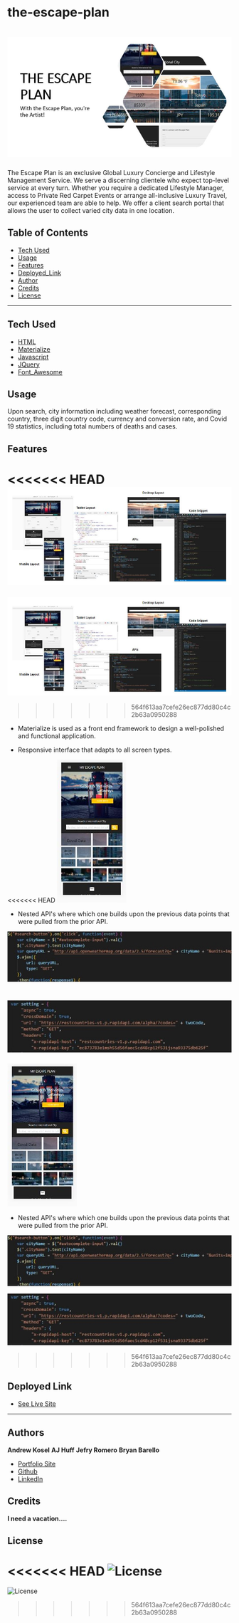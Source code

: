 # the-escape-plan

![Escape](assets/Escape.JPG)
=======

The Escape Plan is an exclusive Global Luxury Concierge and Lifestyle Management Service. We serve a discerning clientele who expect top-level service at every turn. Whether you require a dedicated Lifestyle Manager, access to Private Red Carpet Events or arrange all-inclusive Luxury Travel, our experienced team are able to help. We offer a client search portal that allows the user to collect varied city data in one location. 


## Table of Contents

* [Tech Used](#tech_used)
* [Usage](#usage)
* [Features](#features)
* [Deployed_Link](#deployed_link)
* [Author](#author)
* [Credits](#credits)
* [License](#license)

----

## Tech Used

* [HTML](https://developer.mozilla.org/en-US/docs/Web/HTML)
* [Materialize](https://materializecss.com/)
* [Javascript](https://developer.mozilla.org/en-US/docs/Web/JavaScript)
* [JQuery](https://jquery.com/)
* [Font_Awesome](https://fontawesome.com/)

## Usage
 
Upon search, city information including weather forecast, corresponding country, three digit country code, currency and conversion rate, and Covid 19 statistics, including total numbers of deaths and cases.

## Features

<<<<<<< HEAD
![Escape1](assets/Escape1.JPG)
=======
![Escape1](https://github.com/ajhuff7/the-escape-plan/blob/master/assets/Escape1.JPG)
>>>>>>> 564f613aa7cefe26ec877dd80c4c2b63a0950288

- Materialize is used as a front end framework to design a well-polished and functional application. 

- Responsive interface that adapts to all screen types.

<<<<<<< HEAD
![Responsive](assets/Responsive.JPG)

- Nested API's where which one builds upon the previous data points that were pulled from the prior API.

![api1](assets/api1.JPG)

![api2](assets/api2.JPG)
=======
![Responsive](https://github.com/ajhuff7/the-escape-plan/blob/master/assets/Responsive.JPG)

- Nested API's where which one builds upon the previous data points that were pulled from the prior API.

![api1](https://github.com/ajhuff7/the-escape-plan/blob/master/assets/api1.JPG)

![api2](https://github.com/ajhuff7/the-escape-plan/blob/master/assets/api2.JPG)
>>>>>>> 564f613aa7cefe26ec877dd80c4c2b63a0950288


## Deployed Link

* [See Live Site](https://ajhuff7.github.io/the-escape-plan/)

---

## Authors

**Andrew Kosel**
**AJ Huff** 
**Jefry Romero**
**Bryan Barello**

- [Portfolio Site](#)
- [Github](https://github.com/ajhuff7)
- [LinkedIn](https://www.linkedin.com/in/aj-huff-7696b14b/)

## Credits

**I need a vacation....**

## License

<<<<<<< HEAD
![License](https://img.shields.io/badge/License-MIT-brightgreen) 
=======
![License](https://img.shields.io/badge/License-MIT-brightgreen) 
>>>>>>> 564f613aa7cefe26ec877dd80c4c2b63a0950288
